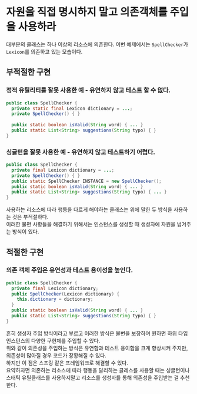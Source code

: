 # 자원을 직접 명시하지 말고 의존객체를 주입을 사용하라

대부분의 클래스는 하나 이상의 리소스에 의존한다. 이번 예제에서는 `SpellChecker`가 `Lexicon`를 의존하고 있는 모습이다.
</br>
## 부적절한 구현
### 정적 유틸리티를 잘못 사용한 예 - 유연하지 않고 테스트 할 수 없다.
``` java
public class SpellChecker {
  private static final Lexicon dictionary = ...;
  private SpellChecker() { } 
  
  public static boolean isValid(String word) { ... }
  public static List<String> suggestions(String typo) { }  
}
```

### 싱글턴을 잘못 사용한 예 - 유연하지 않고 테스트하기 어렵다.
``` java
public class SpellChecker {
  private final Lexicon dictionary = ...;
  private SpellChecker() { }
  public static SpellChecker INSTANCE = new SpellChecker();
  public static boolean isValid(String word) { ... }
  public static List<String> suggestions(String typo) { ... }
}
```
사용하는 리소스에 따라 행동을 다르게 해야하는 클래스는 위에 말한 두 방식을 사용하는 것은 부적절하다. <br>
이러한 불편 사항들을 해결하기 위해서는 인스턴스를 생성할 때 생성자에 자원을 넘겨주는 방식이 있다.


## 적절한 구현
### 의존 객체 주입은 유연성과 테스트 용이성을 높인다.
``` java
public class SpellChecker {
  private final Lexicon dictionary;
  public SpellChecker(Lexicon dictionary) {
    this.dictionary = dictionary;
  }
  public static boolean isValid(String word) { ... }
  public static List<String> suggestions(String typo) { }
}
```

흔히 생성자 주입 방식이라고 부르고 이러한 방식은 불변을 보장하며 원하면 하위 타입 인스턴스의 다양한 구현체를 주입할 수 있다.</br>
위와 같이 의존성을 주입하는 방식은 유연함과 테스트 용이함을 크게 향상시켜 주지만, 의존성이 많아질 경우 코드가 장황해질 수 있다.</br>
하지만 이 점은 스프링 같은 프레임워크로 해결할 수 있다. </br>
요약하자면 의존하는 리소스에 따라 행동을 달리하는 클레스를 사용할 때는 싱글턴이나 스태틱 유틸클래스를 사용하지말고
리소스를 생성자를 통해 의존성을 주입받는 걸 추천한다.